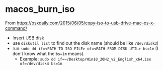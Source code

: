 # macos_burn_iso

From https://osxdaily.com/2015/06/05/copy-iso-to-usb-drive-mac-os-x-command/

  * Insert USB disk
  * use `diskutil list` to find out the disk name (should be like `/dev/disk3`)
  * run `sudo dd if=<PATH TO ISO FILE> of=<PATH FROM DISK UTIL> bs=1m` (I don't know what the `bs=1m` means).
    * Example: `sudo dd if=~/Desktop/Win10_20H2_v2_English_x64.iso of=/dev/disk4 bs=1m`
